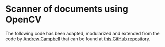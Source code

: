 # Scanner of documents using OpenCV

The following code has been adapted, modularized and extended from the code by [Andrew Campbell](https://andrewdcampbell.github.io/) 
that can be found at [this GitHub repository](https://github.com/andrewdcampbell/OpenCV-Document-Scanner).
